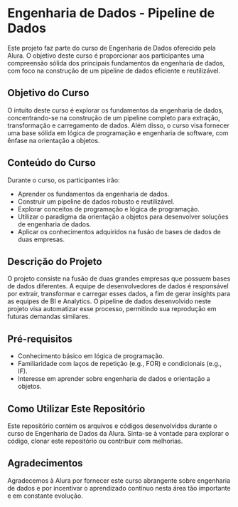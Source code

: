 # Engenharia de Dados - Pipeline de Dados

Este projeto faz parte do curso de Engenharia de Dados oferecido pela Alura. O objetivo deste curso é proporcionar aos participantes uma compreensão sólida dos principais fundamentos da engenharia de dados, com foco na construção de um pipeline de dados eficiente e reutilizável.

## Objetivo do Curso

O intuito deste curso é explorar os fundamentos da engenharia de dados, concentrando-se na construção de um pipeline completo para extração, transformação e carregamento de dados. Além disso, o curso visa fornecer uma base sólida em lógica de programação e engenharia de software, com ênfase na orientação a objetos.

## Conteúdo do Curso

Durante o curso, os participantes irão:

- Aprender os fundamentos da engenharia de dados.
- Construir um pipeline de dados robusto e reutilizável.
- Explorar conceitos de programação e lógica de programação.
- Utilizar o paradigma da orientação a objetos para desenvolver soluções de engenharia de dados.
- Aplicar os conhecimentos adquiridos na fusão de bases de dados de duas empresas.

## Descrição do Projeto

O projeto consiste na fusão de duas grandes empresas que possuem bases de dados diferentes. A equipe de desenvolvedores de dados é responsável por extrair, transformar e carregar esses dados, a fim de gerar insights para as equipes de BI e Analytics. O pipeline de dados desenvolvido neste projeto visa automatizar esse processo, permitindo sua reprodução em futuras demandas similares.

## Pré-requisitos

- Conhecimento básico em lógica de programação.
- Familiaridade com laços de repetição (e.g., FOR) e condicionais (e.g., IF).
- Interesse em aprender sobre engenharia de dados e orientação a objetos.

## Como Utilizar Este Repositório

Este repositório contém os arquivos e códigos desenvolvidos durante o curso de Engenharia de Dados da Alura. Sinta-se à vontade para explorar o código, clonar este repositório ou contribuir com melhorias.

## Agradecimentos

Agradecemos à Alura por fornecer este curso abrangente sobre engenharia de dados e por incentivar o aprendizado contínuo nesta área tão importante e em constante evolução.
